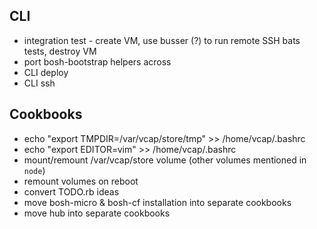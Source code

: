 ## CLI

* integration test - create VM, use busser (?) to run remote SSH bats tests, destroy VM
* port bosh-bootstrap helpers across
* CLI deploy
* CLI ssh

## Cookbooks

* echo "export TMPDIR=/var/vcap/store/tmp" >> /home/vcap/.bashrc
* echo "export EDITOR=vim" >> /home/vcap/.bashrc
* mount/remount /var/vcap/store volume (other volumes mentioned in `node`)
* remount volumes on reboot
* convert TODO.rb ideas
* move bosh-micro & bosh-cf installation into separate cookbooks
* move hub into separate cookbooks